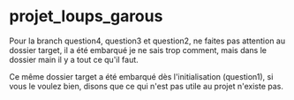 # projet_loups_garous

Pour la branch question4, question3 et question2, ne faites pas attention au dossier target, il a été embarqué je ne sais trop comment, mais dans le dossier main il y a tout ce qu'il faut.

Ce même dossier target a été embarqué dès l'initialisation (question1), si vous le voulez bien, disons que ce qui n'est pas utile au projet n'existe pas.

